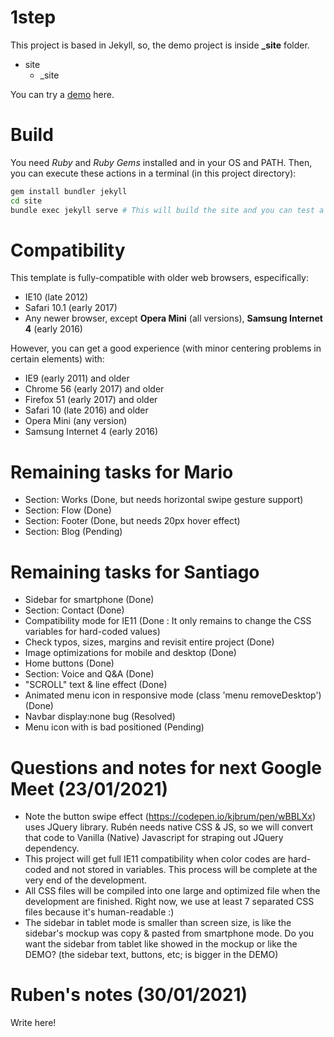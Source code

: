 # 1step

This project is based in Jekyll, so, the demo project is inside **_site** folder.

* site
  * _site

You can try a [demo](https://chiqui1234.github.io/1step/) here.

# Build

You need *Ruby* and *Ruby Gems* installed and in your OS and PATH. Then, you can execute these actions in a terminal (in this project directory):
```bash
gem install bundler jekyll
cd site
bundle exec jekyll serve # This will build the site and you can test a demo on localhost:4000
```

# Compatibility

This template is fully-compatible with older web browsers, especifically: 
* IE10 (late 2012)
* Safari 10.1 (early 2017)
* Any newer browser, except **Opera Mini** (all versions), **Samsung Internet 4** (early 2016)

However, you can get a good experience (with minor centering problems in certain elements) with:

* IE9 (early 2011) and older
* Chrome 56 (early 2017) and older
* Firefox 51 (early 2017) and older
* Safari 10 (late 2016) and older
* Opera Mini (any version)
* Samsung Internet 4 (early 2016)

# Remaining tasks for Mario

* Section: Works (Done, but needs horizontal swipe gesture support)
* Section: Flow (Done)
* Section: Footer (Done, but needs 20px hover effect)
* Section: Blog (Pending)

# Remaining tasks for Santiago

* Sidebar for smartphone (Done)
* Section: Contact (Done)
* Compatibility mode for IE11 (Done : It only remains to change the CSS variables for hard-coded values)
* Check typos, sizes, margins and revisit entire project (Done)
* Image optimizations for mobile and desktop (Done)
* Home buttons (Done)
* Section: Voice and Q&A (Done)
* "SCROLL" text & line effect (Done)
* Animated menu icon in responsive mode (class 'menu removeDesktop') (Done)
* Navbar display:none bug (Resolved)
* Menu icon with is bad positioned (Pending)

# Questions and notes for next Google Meet (23/01/2021)
* Note the button swipe effect (https://codepen.io/kjbrum/pen/wBBLXx) uses JQuery library. Rubén needs native CSS & JS, so we will convert that code to Vanilla (Native) Javascript for straping out JQuery dependency.
* This project will get full IE11 compatibility when color codes are hard-coded and not stored in variables. This process will be complete at the very end of the development.
* All CSS files will be compiled into one large and optimized file when the development are finished. Right now, we use at least 7 separated CSS files because it's human-readable :)
* The sidebar in tablet mode is smaller than screen size, is like the sidebar's mockup was copy & pasted from smartphone mode. Do you want the sidebar from tablet like showed in the mockup or like the DEMO? (the sidebar text, buttons, etc; is bigger in the DEMO)

# Ruben's notes (30/01/2021)

Write here!